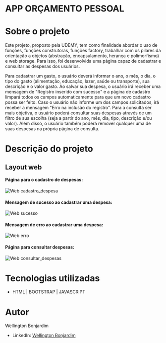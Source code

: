 # APP ORÇAMENTO PESSOAL

# Sobre o projeto

Este projeto, proposto pela UDEMY, tem como finalidade abordar o uso de funções, funções construtoras, funções factory, trabalhar com os pilares da orientação a objetos (abstração, encapsulamento, herança e polimorfismo) e web storage. Para isso, foi desenvolvida uma página capaz de cadastrar e consultar as despesas dos usuários.

Para cadastrar um gasto, o usuário deverá informar o ano, o mês, o dia, o tipo do gasto (alimentação, educação, lazer, saúde ou transporte), sua descrição e o valor gasto. Ao salvar sua despesa, o usuário irá receber uma mensagem de "Registro inserido com sucesso" e a página de cadastro limpará todos os campos automaticamente para que um novo cadastro possa ser feito. Caso o usuário não informe um dos campos solicitados, irá receber a mensagem "Erro na inclusão do registro". Para a consulta ser mais objetiva, o usuário poderá consultar suas despesas através de um filtro de sua escolha (seja a partir do ano, mês, dia, tipo, descrição e/ou valor). Além disso, o usuário também poderá remover qualquer uma de suas despesas na própria página de consulta. 

# Descrição do projeto

## Layout web
#### Página para o cadastro de despesas:

![Web cadastro_despesa](https://github.com/wellington-bonjardim/wellington-bonjardim-projeto-APP-ORCAMENTO-PESSOAL/blob/master/assets/cadastrar_despesa.PNG)

#### Mensagem de sucesso ao cadastrar uma despesa:

![Web sucesso](https://github.com/wellington-bonjardim/wellington-bonjardim-projeto-APP-ORCAMENTO-PESSOAL/blob/master/assets/registro_sucesso.PNG)

#### Mensagem de erro ao cadastrar uma despesa: 

![Web erro](https://github.com/wellington-bonjardim/wellington-bonjardim-projeto-APP-ORCAMENTO-PESSOAL/blob/master/assets/registro_erro.PNG)

#### Página para consultar despesas: 

![Web consultar_despesas](https://github.com/wellington-bonjardim/wellington-bonjardim-projeto-APP-ORCAMENTO-PESSOAL/blob/master/assets/consultar_despesas.PNG)

# Tecnologias utilizadas
- HTML | BOOTSTRAP | JAVASCRIPT

# Autor

Wellington Bonjardim

- LinkedIn: [Wellington Bonjardim](https://www.linkedin.com/in/wellington-bonjardim/)
